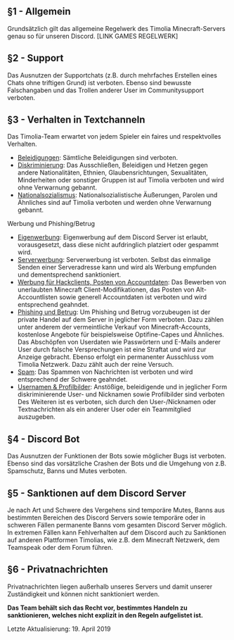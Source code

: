 ## §1 - Allgemein
Grundsätzlich gilt das allgemeine Regelwerk des Timolia Minecraft-Servers genau so für unseren Discord. [LINK GAMES REGELWERK]

## §2 - Support
Das Ausnutzen der Supportchats (z.B. durch mehrfaches Erstellen eines Chats ohne triftigen Grund) ist verboten.
Ebenso sind bewusste Falschangaben und das Trollen anderer User im Communitysupport verboten.

## §3 - Verhalten in Textchanneln
Das Timolia-Team erwartet von jedem Spieler ein faires und respektvolles Verhalten.

- <u>Beleidigungen</u>: Sämtliche Beleidigungen sind verboten.
- <u>Diskriminierung</u>: Das Ausschließen, Beleidigen und Hetzen gegen andere Nationalitäten, Ethnien, Glaubensrichtungen, Sexualitäten, Minderheiten oder sonstiger Gruppen ist auf Timolia verboten und wird ohne Verwarnung gebannt.
- <u>Nationalsozialismus</u>: Nationalsozialistische Äußerungen, Parolen und Ähnliches sind auf Timolia verboten und werden ohne Verwarnung gebannt.

Werbung und Phishing/Betrug
- <u>Eigenwerbung</u>: Eigenwerbung auf dem Discord Server ist erlaubt, vorausgesetzt, dass diese nicht aufdringlich platziert oder gespammt wird.
- <u>Serverwerbung</u>: Serverwerbung ist verboten. Selbst das einmalige Senden einer Serveradresse kann und wird als Werbung empfunden und dementsprechend sanktioniert.
- <u>Werbung für Hackclients, Posten von Accountdaten</u>: Das Bewerben von unerlaubten Minecraft Client-Modifikationen, das Posten von Alt-Accountlisten sowie generell Accountdaten ist verboten und wird entsprechend geahndet.
- <u>Phishing und Betrug</u>: Um Phishing und Betrug vorzubeugen ist der private Handel auf dem Server in jeglicher Form verboten.
Dazu zählen unter anderem der vermeintliche Verkauf von Minecraft-Accounts, kostenlose Angebote für beispielsweise Optifine-Capes und Ähnliches. Das Abschöpfen von Userdaten wie Passwörtern und E-Mails anderer User durch falsche Versprechungen ist eine Straftat und wird zur Anzeige gebracht. Ebenso erfolgt ein permanenter Ausschluss vom Timolia Netzwerk. Dazu zählt auch der reine Versuch.
- <u>Spam</u>: Das Spammen von Nachrichten ist verboten und wird entsprechend der Schwere geahndet.
- <u>Usernamen & Profilbilder</u>: Anstößige, beleidigende und in jeglicher Form diskriminierende User- und Nicknamen sowie Profilbilder sind verboten
Des Weiteren ist es verboten, sich durch den User-/Nicknamen oder Textnachrichten als ein anderer User oder ein Teammitglied auszugeben.

## §4 - Discord Bot
Das Ausnutzen der Funktionen der Bots sowie möglicher Bugs ist verboten. Ebenso sind das vorsätzliche Crashen der Bots und die Umgehung von z.B. Spamschutz, Banns und Mutes verboten.

## §5 - Sanktionen auf dem Discord Server
Je nach Art und Schwere des Vergehens sind temporäre Mutes, Banns aus bestimmten Bereichen des Discord Servers sowie temporäre oder in schweren Fällen permanente Banns vom gesamten Discord Server möglich. In extremen Fällen kann Fehlverhalten auf dem Discord auch zu Sanktionen auf anderen Plattformen Timolias, wie z.B. dem Minecraft Netzwerk, dem Teamspeak oder dem Forum führen.

## §6 - Privatnachrichten
Privatnachrichten liegen außerhalb unseres Servers und damit unserer Zuständigkeit und können nicht sanktioniert werden.

<strong>Das Team behält sich das Recht vor, bestimmtes Handeln zu sanktionieren, welches nicht explizit in den Regeln aufgelistet ist.</strong>

Letzte Aktualisierung: 19. April 2019
